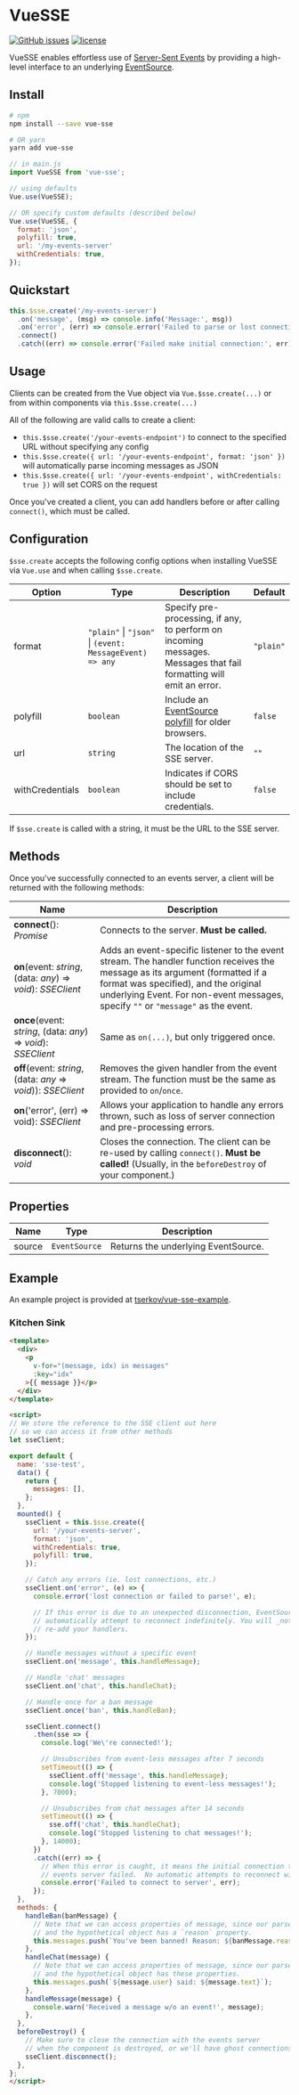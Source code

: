 # VueSSE
[![GitHub issues](https://img.shields.io/github/issues/tserkov/vue-sse.svg)]()
[![license](https://img.shields.io/github/license/tserkov/vue-sse.svg)]()

VueSSE enables effortless use of [Server-Sent Events](https://developer.mozilla.org/en-US/docs/Web/API/Server-sent_events) by providing a high-level interface to an underlying [EventSource](https://developer.mozilla.org/en-US/docs/Web/API/EventSource).

## Install
```bash
# npm
npm install --save vue-sse

# OR yarn
yarn add vue-sse
```

```javascript
// in main.js
import VueSSE from 'vue-sse';

// using defaults
Vue.use(VueSSE);

// OR specify custom defaults (described below)
Vue.use(VueSSE, {
  format: 'json',
  polyfill: true,
  url: '/my-events-server'
  withCredentials: true,
});
```

## Quickstart
```js
this.$sse.create('/my-events-server')
  .on('message', (msg) => console.info('Message:', msg))
  .on('error', (err) => console.error('Failed to parse or lost connection:', err))
  .connect()
  .catch((err) => console.error('Failed make initial connection:', err));
```

## Usage
Clients can be created from the Vue object via `Vue.$sse.create(...)` or from within components via `this.$sse.create(...)`

All of the following are valid calls to create a client:
- `this.$sse.create('/your-events-endpoint')` to connect to the specified URL without specifying any config
- `this.$sse.create({ url: '/your-events-endpoint', format: 'json' })` will automatically parse incoming messages as JSON
- `this.$sse.create({ url: '/your-events-endpoint', withCredentials: true })` will set CORS on the request

Once you've created a client, you can add handlers before or after calling `connect()`, which must be called.

## Configuration
`$sse.create` accepts the following config options when installing VueSSE via `Vue.use` and when calling `$sse.create`.

| Option | Type | Description | Default |
| --- | --- | --- | -- |
| format | `"plain"` \| `"json"` \| `(event: MessageEvent) => any` | Specify pre-processing, if any, to perform on incoming messages. Messages that fail formatting will emit an error. | `"plain"` |
| polyfill | `boolean` | Include an [EventSource polyfill](https://github.com/Yaffle/EventSource) for older browsers. | `false` |
| url | `string` | The location of the SSE server. | `""` |
| withCredentials | `boolean` | Indicates if CORS should be set to include credentials. | `false` |

If `$sse.create` is called with a string, it must be the URL to the SSE server.

## Methods
Once you've successfully connected to an events server, a client will be returned with the following methods:

| Name | Description |
| --- | --- |
| __connect__(): _Promise<SSEClient>_ | Connects to the server. __Must be called.__ |
| __on__(event: _string_, (data: _any_) => _void_): _SSEClient_ | Adds an event-specific listener to the event stream.  The handler function receives the message as its argument (formatted if a format was specified), and the original underlying Event. For non-event messages, specify `""` or `"message"` as the event. |
| __once__(event: _string_, (data: _any_) => _void_): _SSEClient_ | Same as `on(...)`, but only triggered once. |
| __off__(event: _string_, (data: _any_ => _void_)): _SSEClient_ | Removes the given handler from the event stream. The function must be the same as provided to `on`/`once`. |
| __on__('error', (err) => void): _SSEClient_ | Allows your application to handle any errors thrown, such as loss of server connection and pre-processing errors. |
| __disconnect__(): _void_ | Closes the connection. The client can be re-used by calling `connect()`. __Must be called!__ (Usually, in the `beforeDestroy` of your component.) |

## Properties
| Name | Type | Description |
| --- | --- | --- |
| source | `EventSource` | Returns the underlying EventSource. |

## Example
An example project is provided at [tserkov/vue-sse-example](https://github.com/tserkov/vue-sse-example).

### Kitchen Sink
```html
<template>
  <div>
    <p
      v-for="(message, idx) in messages"
      :key="idx"
    >{{ message }}</p>
  </div>
</template>

<script>
// We store the reference to the SSE client out here
// so we can access it from other methods
let sseClient;

export default {
  name: 'sse-test',
  data() {
    return {
      messages: [],
    };
  },
  mounted() {
    sseClient = this.$sse.create({
      url: '/your-events-server',
      format: 'json',
      withCredentials: true,
      polyfill: true,
    });

    // Catch any errors (ie. lost connections, etc.)
    sseClient.on('error', (e) => {
      console.error('lost connection or failed to parse!', e);

      // If this error is due to an unexpected disconnection, EventSource will
      // automatically attempt to reconnect indefinitely. You will _not_ need to
      // re-add your handlers.
    });

    // Handle messages without a specific event
    sseClient.on('message', this.handleMessage);

    // Handle 'chat' messages
    sseClient.on('chat', this.handleChat);

    // Handle once for a ban message
    sseClient.once('ban', this.handleBan);

    sseClient.connect()
      .then(sse => {
        console.log('We\'re connected!');

        // Unsubscribes from event-less messages after 7 seconds
        setTimeout(() => {
          sseClient.off('message', this.handleMessage);
          console.log('Stopped listening to event-less messages!');
        }, 7000);

        // Unsubscribes from chat messages after 14 seconds
        setTimeout(() => {
          sse.off('chat', this.handleChat);
          console.log('Stopped listening to chat messages!');
        }, 14000);
      })
      .catch((err) => {
        // When this error is caught, it means the initial connection to the
        // events server failed.  No automatic attempts to reconnect will be made.
        console.error('Failed to connect to server', err);
      });
  },
  methods: {
    handleBan(banMessage) {
      // Note that we can access properties of message, since our parser is set to JSON
      // and the hypothetical object has a `reason` property.
      this.messages.push(`You've been banned! Reason: ${banMessage.reason}`);
    },
    handleChat(message) {
      // Note that we can access properties of message, since our parser is set to JSON
      // and the hypothetical object has these properties.
      this.messages.push(`${message.user} said: ${message.text}`);
    },
    handleMessage(message) {
      console.warn('Received a message w/o an event!', message);
    },
  },
  beforeDestroy() {
    // Make sure to close the connection with the events server
    // when the component is destroyed, or we'll have ghost connections!
    sseClient.disconnect();
  },
};
</script>
```
